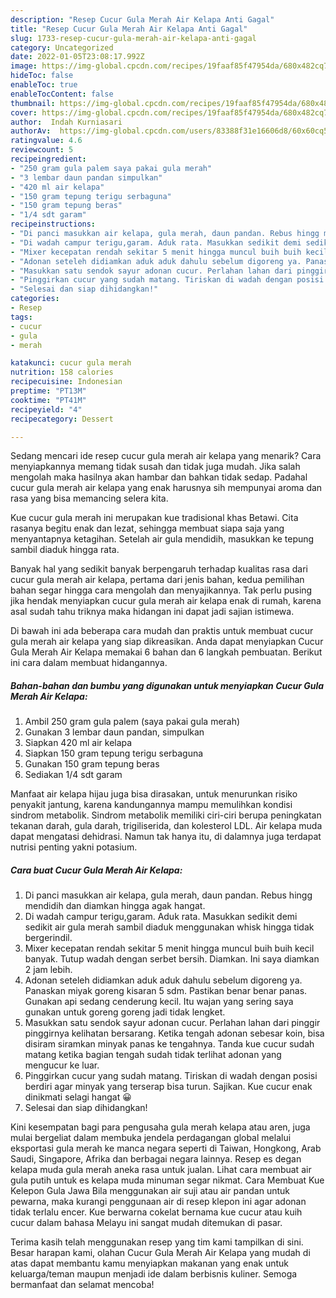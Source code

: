 ```yaml
---
description: "Resep Cucur Gula Merah Air Kelapa Anti Gagal"
title: "Resep Cucur Gula Merah Air Kelapa Anti Gagal"
slug: 1733-resep-cucur-gula-merah-air-kelapa-anti-gagal
category: Uncategorized
date: 2022-01-05T23:08:17.992Z
image: https://img-global.cpcdn.com/recipes/19faaf85f47954da/680x482cq70/cucur-gula-merah-air-kelapa-foto-resep-utama.jpg
hideToc: false
enableToc: true
enableTocContent: false
thumbnail: https://img-global.cpcdn.com/recipes/19faaf85f47954da/680x482cq70/cucur-gula-merah-air-kelapa-foto-resep-utama.jpg
cover: https://img-global.cpcdn.com/recipes/19faaf85f47954da/680x482cq70/cucur-gula-merah-air-kelapa-foto-resep-utama.jpg
author:  Indah Kurniasari
authorAv:  https://img-global.cpcdn.com/users/83388f31e16606d8/60x60cq50/avatar.jpg
ratingvalue: 4.6
reviewcount: 5
recipeingredient:
- "250 gram gula palem saya pakai gula merah"
- "3 lembar daun pandan simpulkan"
- "420 ml air kelapa"
- "150 gram tepung terigu serbaguna"
- "150 gram tepung beras"
- "1/4 sdt garam"
recipeinstructions:
- "Di panci masukkan air kelapa, gula merah, daun pandan. Rebus hingg mendidih dan diamkan hingga agak hangat."
- "Di wadah campur terigu,garam. Aduk rata. Masukkan sedikit demi sedikit air gula merah sambil diaduk menggunakan whisk hingga tidak bergerindil."
- "Mixer kecepatan rendah sekitar 5 menit hingga muncul buih buih kecil banyak. Tutup wadah dengan serbet bersih. Diamkan. Ini saya diamkan 2 jam lebih."
- "Adonan seteleh didiamkan aduk aduk dahulu sebelum digoreng ya. Panaskan miyak goreng kisaran 5 sdm. Pastikan benar benar panas. Gunakan api sedang cenderung kecil. Itu wajan yang sering saya gunakan untuk goreng goreng jadi tidak lengket."
- "Masukkan satu sendok sayur adonan cucur. Perlahan lahan dari pinggir pinggirnya kelihatan bersarang. Ketika tengah adonan sebesar koin, bisa disiram siramkan minyak panas ke tengahnya. Tanda kue cucur sudah matang ketika bagian tengah sudah tidak terlihat adonan yang mengucur ke luar."
- "Pinggirkan cucur yang sudah matang. Tiriskan di wadah dengan posisi berdiri agar minyak yang terserap bisa turun. Sajikan. Kue cucur enak dinikmati selagi hangat 😀"
- "Selesai dan siap dihidangkan!"
categories:
- Resep
tags:
- cucur
- gula
- merah

katakunci: cucur gula merah 
nutrition: 158 calories
recipecuisine: Indonesian
preptime: "PT13M"
cooktime: "PT41M"
recipeyield: "4"
recipecategory: Dessert

---
```



Sedang mencari ide resep cucur gula merah air kelapa yang menarik? Cara menyiapkannya memang tidak susah dan tidak juga mudah. Jika salah mengolah maka hasilnya akan hambar dan bahkan tidak sedap. Padahal cucur gula merah air kelapa yang enak harusnya sih mempunyai aroma dan rasa yang bisa memancing selera kita.


Kue cucur gula merah ini merupakan kue tradisional khas Betawi. Cita rasanya begitu enak dan lezat, sehingga membuat siapa saja yang menyantapnya ketagihan. Setelah air gula mendidih, masukkan ke tepung sambil diaduk hingga rata.

Banyak hal yang sedikit banyak berpengaruh terhadap kualitas rasa dari cucur gula merah air kelapa, pertama dari jenis bahan, kedua pemilihan bahan segar hingga cara mengolah dan menyajikannya. Tak perlu pusing jika hendak menyiapkan cucur gula merah air kelapa enak di rumah, karena asal sudah tahu triknya maka hidangan ini dapat jadi sajian istimewa.


Di bawah ini ada beberapa cara mudah dan praktis untuk membuat cucur gula merah air kelapa yang siap dikreasikan. Anda dapat menyiapkan Cucur Gula Merah Air Kelapa memakai 6 bahan dan 6 langkah pembuatan. Berikut ini cara dalam membuat hidangannya.

<!--inarticleads1-->

##### Bahan-bahan dan bumbu yang digunakan untuk menyiapkan Cucur Gula Merah Air Kelapa:

1. Ambil 250 gram gula palem (saya pakai gula merah)
1. Gunakan 3 lembar daun pandan, simpulkan
1. Siapkan 420 ml air kelapa
1. Siapkan 150 gram tepung terigu serbaguna
1. Gunakan 150 gram tepung beras
1. Sediakan 1/4 sdt garam


Manfaat air kelapa hijau juga bisa dirasakan, untuk menurunkan risiko penyakit jantung, karena kandungannya mampu memulihkan kondisi sindrom metabolik. Sindrom metabolik memiliki ciri-ciri berupa peningkatan tekanan darah, gula darah, trigiliserida, dan kolesterol LDL. Air kelapa muda dapat mengatasi dehidrasi. Namun tak hanya itu, di dalamnya juga terdapat nutrisi penting yakni potasium. 

<!--inarticleads2-->

##### Cara buat Cucur Gula Merah Air Kelapa:

1. Di panci masukkan air kelapa, gula merah, daun pandan. Rebus hingg mendidih dan diamkan hingga agak hangat.
1. Di wadah campur terigu,garam. Aduk rata. Masukkan sedikit demi sedikit air gula merah sambil diaduk menggunakan whisk hingga tidak bergerindil.
1. Mixer kecepatan rendah sekitar 5 menit hingga muncul buih buih kecil banyak. Tutup wadah dengan serbet bersih. Diamkan. Ini saya diamkan 2 jam lebih.
1. Adonan seteleh didiamkan aduk aduk dahulu sebelum digoreng ya. Panaskan miyak goreng kisaran 5 sdm. Pastikan benar benar panas. Gunakan api sedang cenderung kecil. Itu wajan yang sering saya gunakan untuk goreng goreng jadi tidak lengket.
1. Masukkan satu sendok sayur adonan cucur. Perlahan lahan dari pinggir pinggirnya kelihatan bersarang. Ketika tengah adonan sebesar koin, bisa disiram siramkan minyak panas ke tengahnya. Tanda kue cucur sudah matang ketika bagian tengah sudah tidak terlihat adonan yang mengucur ke luar.
1. Pinggirkan cucur yang sudah matang. Tiriskan di wadah dengan posisi berdiri agar minyak yang terserap bisa turun. Sajikan. Kue cucur enak dinikmati selagi hangat 😀
1. Selesai dan siap dihidangkan!

Kini kesempatan bagi para pengusaha gula merah kelapa atau aren, juga mulai bergeliat dalam membuka jendela perdagangan global melalui eksportasi gula merah ke manca negara seperti di Taiwan, Hongkong, Arab Saudi, Singapore, Afrika dan berbagai negara lainnya. Resep es degan kelapa muda gula merah aneka rasa untuk jualan. Lihat cara membuat air gula putih untuk es kelapa muda minuman segar nikmat. Cara Membuat Kue Kelepon Gula Jawa Bila menggunakan air suji atau air pandan untuk pewarna, maka kurangi penggunaan air di resep klepon ini agar adonan tidak terlalu encer. Kue berwarna cokelat bernama kue cucur atau kuih cucur dalam bahasa Melayu ini sangat mudah ditemukan di pasar. 

Terima kasih telah menggunakan resep yang tim kami tampilkan di sini. Besar harapan kami, olahan Cucur Gula Merah Air Kelapa yang mudah di atas dapat membantu kamu menyiapkan makanan yang enak untuk keluarga/teman maupun menjadi ide dalam berbisnis kuliner. Semoga bermanfaat dan selamat mencoba!
